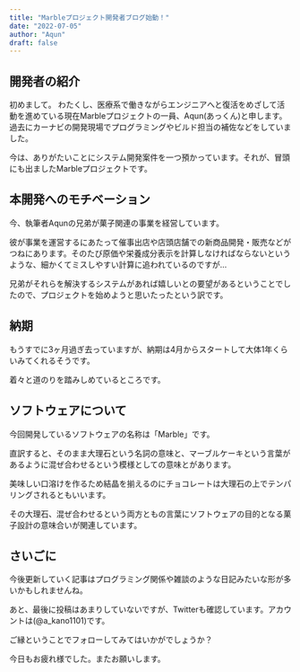 ```yaml
---
title: "Marbleプロジェクト開発者ブログ始動！"
date: "2022-07-05"
author: "Aqun"
draft: false
---
```


## 開発者の紹介
初めまして。
わたくし、医療系で働きながらエンジニアへと復活をめざして活動を進めている現在Marbleプロジェクトの一員、Aqun(あっくん)と申します。
過去にカーナビの開発現場でプログラミングやビルド担当の補佐などをしていました。

今は、ありがたいことにシステム開発案件を一つ預かっています。それが、冒頭にも出ましたMarbleプロジェクトです。

## 本開発へのモチベーション
今、執筆者Aqunの兄弟が菓子関連の事業を経営しています。

彼が事業を運営するにあたって催事出店や店頭店舗での新商品開発・販売などがつねにあります。そのたび原価や栄養成分表示を計算しなければならないというような、細かくてミスしやすい計算に追われているのですが…

兄弟がそれらを解決するシステムがあれば嬉しいとの要望があるということでしたので、プロジェクトを始めようと思いたったという訳です。

<!-- ## 報酬 -->
<!-- 本件は報酬をいただいていません。 -->

<!-- 兄弟からするとコストがかからないし、こちらのメリットとしてもスキルアップができるということで互いに了解し依頼を受けることにしました。 -->

<!-- 私はこれで良いと思っています。 -->
<!-- 私は今年度末で医療系から去り、再びエンジニアに転向しようと考えていて、実力の確認をしたいからです。 -->

<!-- そして、何より縁あって別の私の友人のうち二人の方が勉強したいということで本件のお手伝いを申し出てくださりプロジェクト活動を進めて行くことになりました。 -->

## 納期
もうすでに3ヶ月過ぎ去っていますが、納期は4月からスタートして大体1年くらいみてくれるそうです。

着々と道のりを踏みしめているところです。

## ソフトウェアについて
今回開発しているソフトウェアの名称は「Marble」です。

直訳すると、そのまま大理石という名詞の意味と、マーブルケーキという言葉があるように混ぜ合わせるという模様としての意味とがあります。

美味しい口溶けを作るため結晶を揃えるのにチョコレートは大理石の上でテンパリングされるともいいます。

その大理石、混ぜ合わせるという両方ともの言葉にソフトウェアの目的となる菓子設計の意味合いが関連しています。

## さいごに
今後更新していく記事はプログラミング関係や雑談のような日記みたいな形が多いかもしれませんね。

あと、最後に投稿はあまりしていないですが、Twitterも確認しています。アカウントは(@a_kano1101)です。

ご縁ということでフォローしてみてはいかがでしょうか？

今日もお疲れ様でした。またお願いします。
